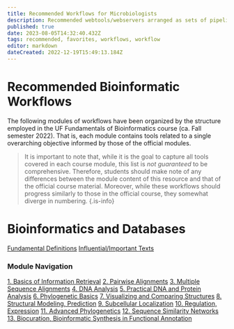 ```yaml
---
title: Recommended Workflows for Microbiologists
description: Recommended webtools/webservers arranged as sets of pipelines designed to improve accessibility, reproducibility, and useability of bioinformatics approaches with the experimental microbiologist in mind.
published: true
date: 2023-08-05T14:32:40.432Z
tags: recommended, favorites, workflows, workflow
editor: markdown
dateCreated: 2022-12-19T15:49:13.184Z
---
```


# Recommended Bioinformatic Workflows
The following modules of workflows have been organized by the structure employed in the UF Fundamentals of Bioinformatics course (ca. Fall semester 2022). That is, each module contains tools related to a single overarching objective informed by those of the official modules. 

> It is important to note that, while it is the goal to capture all tools covered in each course module, this list is *not guaranteed* to be comprehensive. Therefore, students should make note of any differences between the module content of this resource and that of the official course material. Moreover, while these workflows should progress similarly to those in the official course, they somewhat diverge in numbering.
{.is-info}



# Bioinformatics and Databases
[Fundamental Definitions](/recommended-workflows/fundamental-definitions)
[Influential/Important Texts]()

### Module Navigation
[1. Basics of Information Retrieval]()
[2. Pairwise Alignments]()
[3. Multiple Sequence Alignments]()
[4. DNA Analysis]()
[5. Practical DNA and Protein Analysis]()
[6. Phylogenetic Basics]()
[7. Visualizing and Comparing Structures]()
[8. Structural Modeling, Prediction]()
[9. Subcellular Localization]()
[10. Regulation, Expression]()
[11. Advanced Phylogenetics]()
[12. Sequence Similarity Networks]()
[13. Biocuration, Bioinformatic Synthesis in Functional Annotation]()


